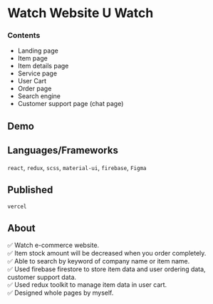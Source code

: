 # Watch Website U Watch

### Contents
- Landing page
- Item page
- Item details page
- Service page
- User Cart
- Order page
- Search engine
- Customer support page (chat page)

## Demo 


## Languages/Frameworks

`react`, `redux`, `scss`, `material-ui`, `firebase`, `Figma`

## Published

`vercel`

## About
:white_check_mark: Watch e-commerce website.  
:white_check_mark: Item stock amount will be decreased when you order completely.  
:white_check_mark: Able to search by keyword of company name or item name.  
:white_check_mark: Used firebase firestore to store item data and user ordering data, customer support data.  
:white_check_mark: Used redux toolkit to manage item data in user cart.  
:white_check_mark: Designed whole pages by myself.  